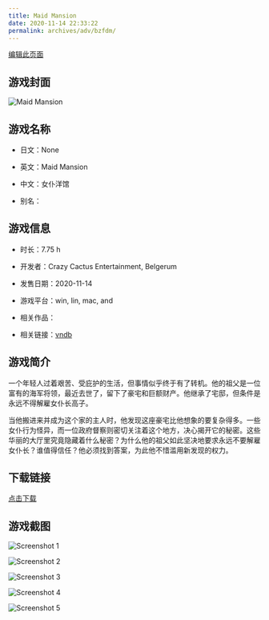 ```yaml
---
title: Maid Mansion
date: 2020-11-14 22:33:22
permalink: archives/adv/bzfdm/
---
```

[编辑此页面](https://github.com/ACG-3/ADV3-source/blob/main/source/_posts/Maid%20Mansion.md)

## 游戏封面

![Maid Mansion](https://pan.timero.xyz/d/onedrive/img_lib_001/Maid%20Mansion_cover.avif)


## 游戏名称

- 日文：None
- 英文：Maid Mansion
- 中文：女仆洋馆

- 别名：


## 游戏信息

- 时长：7.75 h
- 开发者：Crazy Cactus Entertainment, Belgerum
- 发售日期：2020-11-14
- 游戏平台：win, lin, mac, and
- 相关作品：

- 相关链接：[vndb](https://vndb.org/v20191)


## 游戏简介

一个年轻人过着艰苦、受庇护的生活，但事情似乎终于有了转机。他的祖父是一位富有的海军将领，最近去世了，留下了豪宅和巨额财产。他继承了宅邸，但条件是永远不得解雇女仆长高子。

当他搬进来并成为这个家的主人时，他发现这座豪宅比他想象的要复杂得多。一些女仆行为怪异，而一位政府督察则密切关注着这个地方，决心揭开它的秘密。这些华丽的大厅里究竟隐藏着什么秘密？为什么他的祖父如此坚决地要求永远不要解雇女仆长？谁值得信任？他必须找到答案，为此他不惜滥用新发现的权力。




## 下载链接

[点击下载](https://pan.timero.xyz/onedrive/adv_lib_001/Maid%20Mansion)


## 游戏截图


![Screenshot 1](https://pan.timero.xyz/d/onedrive/img_lib_001/Maid%20Mansion_Screenshot_1.avif)

![Screenshot 2](https://pan.timero.xyz/d/onedrive/img_lib_001/Maid%20Mansion_Screenshot_2.avif)

![Screenshot 3](https://pan.timero.xyz/d/onedrive/img_lib_001/Maid%20Mansion_Screenshot_3.avif)

![Screenshot 4](https://pan.timero.xyz/d/onedrive/img_lib_001/Maid%20Mansion_Screenshot_4.avif)

![Screenshot 5](https://pan.timero.xyz/d/onedrive/img_lib_001/Maid%20Mansion_Screenshot_5.avif)

